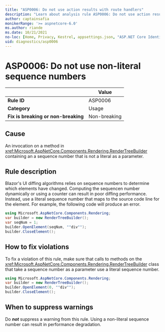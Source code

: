 ```yaml
---
title: "ASP0006: Do not use action results with route handlers"
description: "Learn about analysis rule ASP0006: Do not use action results with route handlers"
author: captainsafia
monikerRange: '>= aspnetcore-6.0'
ms.author: riande
ms.date: 10/21/2021
no-loc: [Home, Privacy, Kestrel, appsettings.json, "ASP.NET Core Identity", cookie, Cookie, Blazor, "Blazor Server", "Blazor WebAssembly", "Identity", "Let's Encrypt", Razor, SignalR]
uid: diagnostics/asp0006
---
```

# ASP0006: Do not use non-literal sequence numbers

| | Value |
|-|-|
| **Rule ID** |ASP0006|
| **Category** |Usage|
| **Fix is breaking or non-breaking** |Non-breaking|

## Cause

An invocation on a method in <xref:Microsoft.AspNetCore.Components.Rendering.RenderTreeBuilder> containing an a sequence number that is not a literal as a parameter.

## Rule description

Blazor's UI diffing algorithms relies on sequence numbers to determine which elements have changed. Computing the sequencen number dynamically or using a counter can result in poor diffing performance. Instead, use a literal sequence number that maps to the source code line for the element. For example, the following code will produce an error.

```csharp
using Microsoft.AspNetCore.Components.Rendering;
var builder = new RenderTreeBuilder();
var seqNum = 1;
builder.OpenElement(seqNum, ""div"");
builder.CloseElement();
```

## How to fix violations

To fix a violation of this rule, make sure that calls to methods on the <xref:Microsoft.AspNetCore.Components.Rendering.RenderTreeBuilder> class that take a sequence number as a parameter use a literal sequence number.

```csharp
using Microsoft.AspNetCore.Components.Rendering;
var builder = new RenderTreeBuilder();
builder.OpenElement(0, ""div"");
builder.CloseElement();
```

## When to suppress warnings

Do ***not*** suppress a warning from this rule. Using a non-literal sequence number can result in performance degradation.

